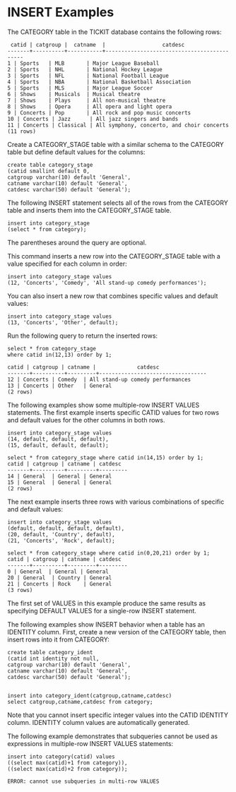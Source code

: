 # INSERT Examples<a name="c_Examples_of_INSERT_30"></a>

The CATEGORY table in the TICKIT database contains the following rows: 

```
 catid | catgroup |  catname  |                  catdesc
-------+----------+-----------+--------------------------------------------
1 | Sports   | MLB       | Major League Baseball
2 | Sports   | NHL       | National Hockey League
3 | Sports   | NFL       | National Football League
4 | Sports   | NBA       | National Basketball Association
5 | Sports   | MLS       | Major League Soccer
6 | Shows    | Musicals  | Musical theatre
7 | Shows    | Plays     | All non-musical theatre
8 | Shows    | Opera     | All opera and light opera
9 | Concerts | Pop       | All rock and pop music concerts
10 | Concerts | Jazz      | All jazz singers and bands
11 | Concerts | Classical | All symphony, concerto, and choir concerts
(11 rows)
```

 Create a CATEGORY\_STAGE table with a similar schema to the CATEGORY table but define default values for the columns: 

```
create table category_stage
(catid smallint default 0,
catgroup varchar(10) default 'General',
catname varchar(10) default 'General',
catdesc varchar(50) default 'General');
```

The following INSERT statement selects all of the rows from the CATEGORY table and inserts them into the CATEGORY\_STAGE table\. 

```
insert into category_stage
(select * from category);
```

The parentheses around the query are optional\.

This command inserts a new row into the CATEGORY\_STAGE table with a value specified for each column in order: 

```
insert into category_stage values
(12, 'Concerts', 'Comedy', 'All stand-up comedy performances');
```

You can also insert a new row that combines specific values and default values: 

```
insert into category_stage values
(13, 'Concerts', 'Other', default);
```

Run the following query to return the inserted rows: 

```
select * from category_stage
where catid in(12,13) order by 1;

catid | catgroup | catname |             catdesc
-------+----------+---------+----------------------------------
12 | Concerts | Comedy  | All stand-up comedy performances
13 | Concerts | Other   | General
(2 rows)
```

The following examples show some multiple\-row INSERT VALUES statements\. The first example inserts specific CATID values for two rows and default values for the other columns in both rows\. 

```
insert into category_stage values
(14, default, default, default),
(15, default, default, default);

select * from category_stage where catid in(14,15) order by 1;
catid | catgroup | catname | catdesc
-------+----------+---------+---------
14 | General  | General | General
15 | General  | General | General
(2 rows)
```

The next example inserts three rows with various combinations of specific and default values: 

```
insert into category_stage values
(default, default, default, default),
(20, default, 'Country', default),
(21, 'Concerts', 'Rock', default);

select * from category_stage where catid in(0,20,21) order by 1;
catid | catgroup | catname | catdesc
-------+----------+---------+---------
0 | General  | General | General
20 | General  | Country | General
21 | Concerts | Rock    | General
(3 rows)
```

The first set of VALUES in this example produce the same results as specifying DEFAULT VALUES for a single\-row INSERT statement\.

The following examples show INSERT behavior when a table has an IDENTITY column\. First, create a new version of the CATEGORY table, then insert rows into it from CATEGORY: 

```
create table category_ident
(catid int identity not null,
catgroup varchar(10) default 'General',
catname varchar(10) default 'General',
catdesc varchar(50) default 'General');


insert into category_ident(catgroup,catname,catdesc)
select catgroup,catname,catdesc from category;
```

Note that you cannot insert specific integer values into the CATID IDENTITY column\. IDENTITY column values are automatically generated\.

The following example demonstrates that subqueries cannot be used as expressions in multiple\-row INSERT VALUES statements: 

```
insert into category(catid) values
((select max(catid)+1 from category)),
((select max(catid)+2 from category));

ERROR: cannot use subqueries in multi-row VALUES
```